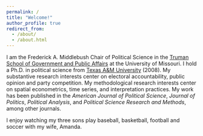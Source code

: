 ```yaml
---
permalink: /
title: "Welcome!"
author_profile: true
redirect_from: 
  - /about/
  - /about.html
---
```


<!-- Google tag (gtag.js) -->
<script async src="https://www.googletagmanager.com/gtag/js?id=G-QEWGZLYJNT"></script>
<script>
  window.dataLayer = window.dataLayer || [];
  function gtag(){dataLayer.push(arguments);}
  gtag('js', new Date());

  gtag('config', 'G-QEWGZLYJNT');
</script>

I am the Frederick A. Middlebush Chair of Political Science in the [Truman School of Government and Public Affairs](https://truman.missouri.edu) at the University of Missouri. I hold a Ph.D. in political science from [Texas A&M University](https://bush.tamu.edu) (2008).  My substantive research interests center on electoral accountability, public opinion and party competition.  My methodological research interests center on spatial econometrics, time series, and interpretation practices.  My work has been published in the *American Journal of Political Science*, *Journal of Politics*, *Political Analysis*, and *Political Science Research and Methods*, among other journals. 

I enjoy watching my three sons play baseball, basketball, football and soccer with my wife, Amanda.
